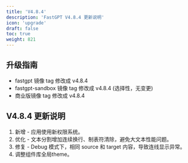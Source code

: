 ```yaml
---
title: 'V4.8.4'
description: 'FastGPT V4.8.4 更新说明'
icon: 'upgrade'
draft: false
toc: true
weight: 821
---
```


## 升级指南

- fastgpt 镜像 tag 修改成 v4.8.4
- fastgpt-sandbox 镜像 tag 修改成 v4.8.4 (选择性，无变更)
- 商业版镜像 tag 修改成 v4.8.4

## V4.8.4 更新说明

1. 新增 - 应用使用新权限系统。
2. 优化 - 文本分割增加连续换行、制表符清除，避免大文本性能问题。
3. 修复 - Debug 模式下，相同 source 和 target 内容，导致连线显示异常。
4. 调整组件库全局theme。